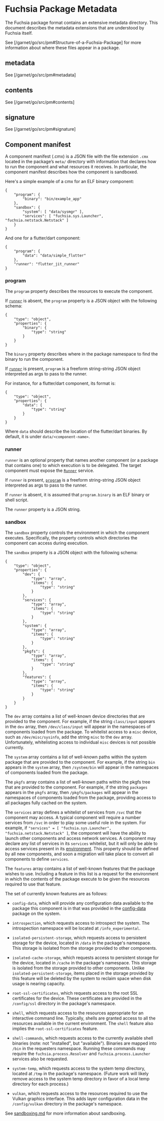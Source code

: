 # Fuchsia Package Metadata

The Fuchsia package format contains an extensive metadata directory. This
document describes the metadata extensions that are understood by Fuchsia
itself.

See [/garnet/go/src/pm#Structure-of-a-Fuchsia-Package] for
more information about where these files appear in a package.

## metadata

See [/garnet/go/src/pm#metadata]

## contents

See [/garnet/go/src/pm#contents]

## signature

See [/garnet/go/src/pm#signature]

## Component manifest

A component manifest (.cmx) is a JSON file with the file extension `.cmx`
located in the package’s `meta/` directory with information that declares
how to run the component and what resources it receives. In particular, the
component manifest describes how the component is sandboxed.

Here's a simple example of a cmx for an ELF binary component:

```
{
    "program": {
        "binary": "bin/example_app"
    },
    "sandbox": {
        "system": [ "data/sysmgr" ],
        "services": [ "fuchsia.sys.Launcher", "fuchsia.netstack.Netstack" ]
    }
}
```

And one for a flutter/dart component:

```
{
    "program": {
        "data": "data/simple_flutter"
    },
    "runner": "flutter_jit_runner"
}
```

### program

The `program` property describes the resources to execute the component.

If [`runner`](#runner) is absent, the `program` property is a JSON object with
the following schema:

```
{
    "type": "object",
    "properties": {
        "binary": {
            "type": "string"
        }
    }
}
```

The `binary` property describes where in the package namespace to find the
binary to run the component.

If [`runner`](#runner) is present, `program` is a freeform string-string JSON
object interpreted as args to pass to the runner.

For instance, for a flutter/dart component, its format is:

```
{
    "type": "object",
    "properties": {
        "data": {
            "type": "string"
        }
    }
}
```

Where `data` should describe the location of the flutter/dart binaries. By
default, it is under `data/<component-name>`.

### runner

`runner` is an optional property that names another component (or a package
that contains one) to which execution is to be delegated. The target component
must expose the [`Runner`][runner] service.

If `runner` is present, [`program`](#program) is a freeform string-string JSON
object interpreted as args to pass to the runner.

If `runner` is absent, it is assumed that `program.binary` is an ELF binary or
shell script.

The `runner` property is a JSON string.

### sandbox

The `sandbox` property controls the environment in which the component
executes. Specifically, the property controls which directories the component
can access during execution.

The `sandbox` property is a JSON object with the following schema:

```
{
    "type": "object",
    "properties": {
        "dev": {
            "type": "array",
            "items": {
                "type": "string"
            }
        },
        "services": {
            "type": "array",
            "items": {
                "type": "string"
            }
        },
        "system": {
            "type": "array",
            "items": {
                "type": "string"
            }
        },
        "pkgfs": {
            "type": "array",
            "items": {
                "type": "string"
            }
        },
        "features": {
            "type": "array",
            "items": {
                "type": "string"
            }
        }
    }
}
```

The `dev` array contains a list of well-known device directories that are
provided to the component. For example, if the string `class/input` appears in
the `dev` array, then `/dev/class/input` will appear in the namespaces of components
loaded from the package. To whitelist access to a `misc` device, such as
`/dev/misc/sysinfo`, add the string `misc` to the `dev` array. Unfortunately,
whitelisting access to individual `misc` devices is not possible currently.

The `system` array contains a list of well-known paths within the system package
that are provided to the component. For example, if the string `bin` appears
in the `system` array, then `/system/bin` will appear in the namespaces of
components loaded from the package.

The `pkgfs` array contains a list of well-known paths within the pkgfs tree
that are provided to the component. For example, if the string `packages`
appears in the `pkgfs` array, then `/pkgfs/packages` will appear in the
namespaces of components loaded from the package, providing access to all
packages fully cached on the system.

The `services` array defines a whitelist of services from `/svc` that the
component may access. A typical component will require a number services from
`/svc` in order to play some useful role in the system. For example, if
`"services" = [ "fuchsia.sys.Launcher", "fuchsia.netstack.Netstack" ]`, the
component will have the ability to launch other components and access network
services. A component may declare any list of services in its `services`
whitelist, but it will only be able to access services present in its
[environment](../glossary.md#environment). This property should be defined by
all new components, and soon a migration will take place to convert all
components to define `services`.

The `features` array contains a list of well-known features that the package
wishes to use. Including a feature in this list is a request for the environment
in which the contents of the package execute to be given the resources required
to use that feature.

The set of currently known features are as follows:

- `config-data`, which will provide any configuration data available to the
  package this component is in that was provided in the [config-data](../development/config_data.md)
  package on the system.

- `introspection`, which requests access to introspect the system. The
  introspection namespace will be located at `/info_experimental`.

- `isolated-persistent-storage`, which requests access to persistent storage for
  the device, located in `/data` in the package's namespace. This storage is
  isolated from the storage provided to other components.

- `isolated-cache-storage`, which requests access to persistent storage for the
  device, located in `/cache` in the package's namespace. This storage is
  isolated from the storage provided to other components. Unlike
  `isolated-persistent-storage`, items placed in the storage provided by this
  feature will be deleted by the system to reclaim space when disk usage is
  nearing capacity.

- `root-ssl-certificates`, which requests access to the root SSL certificates
  for the device. These certificates are provided in the `/config/ssl` directory
  in the package's namespace.

- `shell`, which requests access to the resources appropriate for an interactive
  command line. Typically, shells are granted access to all the resources
  available in the current environment. The `shell` feature also implies the
  `root-ssl-certificates` feature.

- `shell-commands`, which requests access to the currently available shell
  binaries (note: not "installed", but "available"). Binaries are mapped into
  `/bin` in the requesters namespace. Running these commands may require the
  `fuchsia.process.Resolver` and `fuchsia.process.Launcher` services also
  be requested.

- `system-temp`, which requests access to the system temp directory, located at
  `/tmp` in the package's namespace. (Future work will likely remove access to
  the system temp directory in favor of a local temp directory for each
  process.)

- `vulkan`, which requests access to the resources required to use the Vulkan
  graphics interface. This adds layer configuration data in the `/config/vulkan`
  directory in the package's namespace.

See [sandboxing.md](sandboxing.md) for more information about sandboxing.


[runner]: /sdk/fidl/fuchsia.sys/runner.fidl
